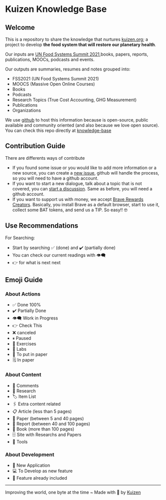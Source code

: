 # Kuizen Knowledge Base
## Welcome
This is a repository to share the knowledge that nurtures [kuizen.org](https://kuizen.org/); a project to develop **the food system that will restore our planetary health**.

Our inputs are [UN Food Systems Summit 2021](https://www.un.org/en/food-systems-summit),books, papers, reports, publications, MOOCs, podcasts and events.

Our outputs are summaries, resumes and notes grouped into:
- FSS2021 (UN Food Systems Summit 2021)
- MOOCS (Massive Open Online Courses)
- Books
- Podcasts
- Research Topics (True Cost Accounting, GHG Measurement)
- Publications
- Organizations

We use [github](https://github.com/) to host this information because is open-source, public available and community oriented (and also because we love open source).  
You can check this repo directly at [knowledge-base](https://github.com/kuizen-org/knowledge-base)

## Contribution Guide
There are differents ways of contribute
- If you found some issue or you would like to add more information or a new source, you can create a [new issue](https://github.com/kuizen-org/knowledge-base/issues/new), github will handle the process, so you will need to have a github account.
- If you want to start a new dialogue, talk about a topic that is not covered, you can [start a discussion](https://github.com/kuizen-org/knowledge-base/discussions). Same as before, you will need a github account.
- If you want to support us with money, we accept [Brave Rewards Creators](https://brave.com/brave-rewards/). Basically, you install Brave as a default browser, start to use it, collect some BAT tokens, and send us a TIP. So easy!! 🤓

## Use Recommendations
For Searching:
- Start by searching ✅ (done) and ✔️ (partially done)
- You can check our current readings with 👁️‍🗨️
- 👉 for what is next next 

## Emoji Guide
### About Actions
- ✅  Done 100%
- ✔️   Partially Done
- 👁️‍🗨️  Work in Progress
- 👉  Check This
- ❌  canceled
- ⏸  Paused
- 💪  Exercises
- 🧪  Labs
- 🔖  To put in paper
- 🗒️  In paper

### About Content
- 💬  Comments
- 🔬  Research
- 🏷️  Item List
- 🖇  Extra content related
- 📋  Article (less than 5 pages)
- 📃  Paper (between 5 and 40 pages)
- 📓  Report (between 40 and 100 pages)
- 📗  Book (more than 100 pages)
- 🗄️  Site with Researchs and Papers
- 🧰  Tools

### About Development
- 📡  New Application
- 💻  To Develop as new feature
- 📲  Feature already included

****
Improving the world, one byte at the time ~ Made with 💚 by [Kuizen](https://kuizen.org/)
